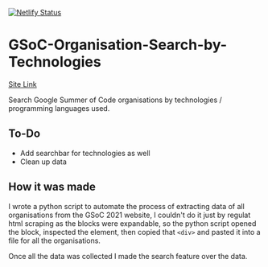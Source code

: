 [![Netlify Status](https://api.netlify.com/api/v1/badges/201fc4ed-fb79-4fe9-99dc-e6ac0f7ca556/deploy-status)](https://boring-hodgkin-b0d1fa.netlify.app/)



# GSoC-Organisation-Search-by-Technologies

[Site Link](https://boring-hodgkin-b0d1fa.netlify.app/) 

Search Google Summer of Code organisations by technologies / programming languages used.

## To-Do 
- Add searchbar for technologies as well 
- Clean up data

## How it was made
I wrote a python script to automate the process of extracting data of all organisations from the GSoC 2021 website, I couldn't do it just by regulat html scraping as the blocks were expandable, so the python script opened the block, inspected the element, then copied that ```<div>``` and pasted it into a file for all the organisations. 

Once all the data was collected I made the search feature over the data.
